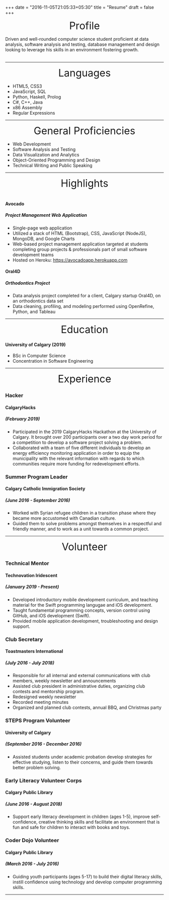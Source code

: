+++
date = "2016-11-05T21:05:33+05:30"
title = "Resume"
draft = false
+++

<p align="center">
  <font size="+3">Profile</font>
</p>

Driven and well-rounded computer science student proficient at data analysis, software analysis and testing, database management and design looking to leverage his skills in an environment fostering growth.
<br></br>

__________________

<p align="center">
  <font size="+3">Languages</font>
</p>

* HTML5, CSS3
* JavaScript, SQL
* Python, Haskell, Prolog
* C#, C++, Java
* x86 Assembly
* Regular Expressions

__________________

<p align="center">
  <font size="+3">General Proficiencies</font>
</p>

* Web Development
* Software Analysis and Testing
* Data Visualization and Analytics
* Object-Oriented Programming and Design
* Technical Writing and Public Speaking

__________________

<p align="center">
  <font size="+3">Highlights</font>
  <br></br>
</p>


#### Avocado
##### Project Management Web Application
* Single-page web application
* Utilized a stack of HTML (Bootstrap), CSS, JavaScript (NodeJS), MongoDB, and Google Charts
* Web-based project management application targeted at students completing group projects & professionals part of small software development teams
* Hosted on Heroku: https://avocadoapp.herokuapp.com

#### Oral4D
##### Orthodontics Project
* Data analysis project completed for a client, Calgary startup Oral4D, on an orthodontics data set
* Data cleaning, profiling, and modeling performed using OpenRefine, Python, and Tableau

__________________

<p align="center">
  <font size="+3">Education</font>
</p>

#### University of Calgary (2019)
* BSc in Computer Science
* Concentration in Software Engineering

__________________

<p align="center">
  <font size="+3">Experience</font>
</p>

### Hacker
#### CalgaryHacks
##### (February 2019)
* Participated in the 2019 CalgaryHacks Hackathon at the University of Calgary. It brought over 200 participants over a two day work period for a competition to develop a software project solving a problem.
* Collaborated with a team of five different individuals to develop an energy efficiency monitoring application in order to equip the municipality with the relevant information with regards to which communities require more funding for redevelopment efforts.

### Summer Program Leader
#### Calgary Catholic Immigration Society
##### (June 2016 - September 2016)
* Worked with Syrian refugee children in a transition phase where they became more accustomed with Canadian culture.
* Guided them to solve problems amongst themselves in a respectful and friendly manner, and to work as a unit towards a common project.

__________________

<p align="center">
  <font size="+3">Volunteer</font>
</p>

### Technical Mentor
#### Technovation Iridescent
##### (January 2019 - Present)
* Developed introductory mobile development curriculum, and teaching material for the Swift programming langugae and iOS development.
* Taught fundamental programming concepts, version control using GitHub, and iOS development (Swift).
* Provided mobile application development, troubleshooting and design support.

### Club Secretary
#### Toastmasters International
##### (July 2016 - July 2018)
* Responsible for all internal and external communications with club members, weekly newsletter and announcements
* Assisted club president in administrative duties, organizing club contests and mentorship program.
* Redesigned weekly newsletter
* Recorded meeting minutes
* Organized and planned club contests, annual BBQ, and Christmas party

### STEPS Program Volunteer
#### University of Calgary
##### (September 2016 - December 2016)
* Assisted students under academic probation develop strategies for effective studying, listen to their concerns, and guide them towards better problem solving.

### Early Literacy Volunteer Corps
#### Calgary Public Library
##### (June 2016 - August 2018)
* Support early literacy development in children (ages 1-5), improve self-confidence, creative thinking skills and facilitate an environment that is fun and safe for children to interact with books and toys.

### Coder Dojo Volunteer
#### Calgary Public Library
##### (March 2016 - July 2016)
* Guiding youth participants (ages 5-17) to build their digital literacy skills, instill confidence using technology and develop computer programming skills.

__________________